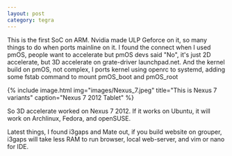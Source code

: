 ```yaml
--- 
layout: post 
category: tegra 
--- 
```


This is the first SoC on ARM. Nvidia made ULP Geforce on it, so 
many things to do when ports mainline on it. I found the connect when 
I used pmOS, people want to accelerate but pmOS devs said "No", it's 
just 2D accelerate, but 3D accelerate on grate-driver launchpad.net. 
And the kernel build on pmOS, not complex, I ports kernel using 
openrc to systemd, adding some fstab command to mount pmOS_boot and 
pmOS_root

{% include image.html
            img="images/Nexus_7.jpeg"
            title="This is Nexus 7 variants"
            caption="Nexus 7 2012 Tablet" %}

So 3D accelerate worked on Nexus 7 2012. If it works on Ubuntu, it will work on Archlinux, Fedora, and openSUSE.

Latest things, I found i3gaps and Mate out, if you build website on grouper, i3gaps will take less RAM to run browser, local web-server, and vim or nano for IDE.
